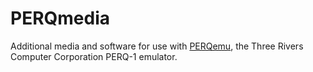 # PERQmedia
Additional media and software for use with [PERQemu](https://github.com/skeezicsb/PERQemu), the Three Rivers Computer Corporation PERQ-1 emulator.
